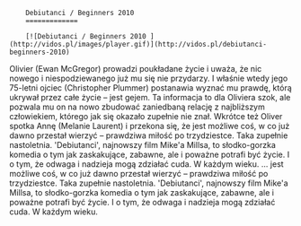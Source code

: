 
        Debiutanci / Beginners 2010 
        =============
        
        [![Debiutanci / Beginners 2010 ](http://vidos.pl/images/player.gif)](http://vidos.pl/debiutanci-beginners-2010)
        
        
 Olivier (Ewan McGregor) prowadzi poukładane życie i uważa, że nic nowego i niespodziewanego już mu się nie przydarzy. I właśnie wtedy jego 75-letni ojciec (Christopher Plummer) postanawia wyznać mu prawdę, którą ukrywał przez całe życie – jest gejem. Ta informacja to dla Oliviera szok, ale pozwala mu on na nowo zbudować zaniedbaną relację z najbliższym człowiekiem, którego jak się okazało zupełnie nie znał. Wkrótce też Oliver spotka Annę (Melanie Laurent) i przekona się, że jest możliwe coś, w co już dawno przestał wierzyć – prawdziwa miłość po trzydziestce. Taka zupełnie nastoletnia. 'Debiutanci', najnowszy film Mike'a Millsa, to słodko-gorzka komedia o tym jak zaskakujące, zabawne, ale i poważne potrafi być życie. I o tym, że odwaga i nadzieja mogą zdziałać cuda. W każdym wieku.   ... jest możliwe coś, w co już dawno przestał wierzyć – prawdziwa miłość po trzydziestce. Taka zupełnie nastoletnia. 'Debiutanci', najnowszy film Mike'a Millsa, to słodko-gorzka komedia o tym jak zaskakujące, zabawne, ale i poważne potrafi być życie. I o tym, że odwaga i nadzieja mogą zdziałać cuda. W każdym wieku.
    